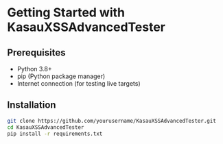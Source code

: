 # Getting Started with KasauXSSAdvancedTester

## Prerequisites
- Python 3.8+
- pip (Python package manager)
- Internet connection (for testing live targets)

## Installation
```bash
git clone https://github.com/yourusername/KasauXSSAdvancedTester.git
cd KasauXSSAdvancedTester
pip install -r requirements.txt
